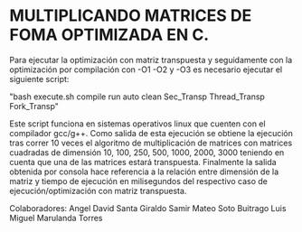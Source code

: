 # MULTIPLICANDO MATRICES DE FOMA OPTIMIZADA EN C. 

Para ejecutar la optimización con matriz transpuesta y seguidamente con la optimización por compilación con -O1 -O2 y -O3 es necesario ejecutar el siguiente script: 

"bash execute.sh compile run auto clean Sec_Transp Thread_Transp Fork_Transp"

Este script funciona en sistemas operativos linux que cuenten con el compilador gcc/g++. 
Como salida de esta ejecución se obtiene la ejecución tras correr 10 veces el algoritmo de multiplicación de matrices con matrices cuadradas de dimensión 10, 100, 250, 500, 1000, 2000, 3000 teniendo en cuenta que una de las matrices estará transpuesta. 
Finalmente la salida obtenida por consola hace referencia a la relación entre dimensión de la matriz y tiempo de ejecución en milisegundos del respectivo caso de ejecución/optimización con matriz transpuesta.

Colaboradores: 
Angel David Santa Giraldo 
Samir Mateo Soto Buitrago 
Luis Miguel Marulanda Torres 